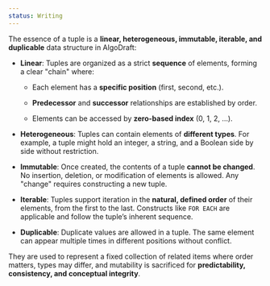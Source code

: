 ```yaml
---
status: Writing
---
```

The essence of a tuple is a **linear, heterogeneous, immutable, iterable, and duplicable** data structure in AlgoDraft:

- **Linear**: Tuples are organized as a strict **sequence** of elements, forming a clear "chain" where:
    
    - Each element has a **specific position** (first, second, etc.).
        
    - **Predecessor** and **successor** relationships are established by order.
        
    - Elements can be accessed by **zero-based index** (0, 1, 2, …).
        
- **Heterogeneous**: Tuples can contain elements of **different types**. For example, a tuple might hold an integer, a string, and a Boolean side by side without restriction.
    
- **Immutable**: Once created, the contents of a tuple **cannot be changed**. No insertion, deletion, or modification of elements is allowed. Any "change" requires constructing a new tuple.
    
- **Iterable**: Tuples support iteration in the **natural, defined order** of their elements, from the first to the last. Constructs like `FOR EACH` are applicable and follow the tuple’s inherent sequence.
    
- **Duplicable**: Duplicate values are allowed in a tuple. The same element can appear multiple times in different positions without conflict.

They are used to represent a fixed collection of related items where order matters, types may differ, and mutability is sacrificed for **predictability, consistency, and conceptual integrity**.

